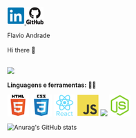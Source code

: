 <a target="_blank" href="https://www.linkedin.com/in/flavio-andrade-97ab43a3" rel="nofollow">
  <img alt="Linkedin de Flavio Andrade" width="40px" src="https://raw.githubusercontent.com/devicons/devicon/master/icons/linkedin/linkedin-original.svg" />
</a>

<a target="_blank" href="https://www.linkedin.com/in/flavio-andrade-97ab43a3" rel="nofollow">
  <img alt="GitHub Portifile de Flavio Andrade" width="40px" src="https://raw.githubusercontent.com/devicons/devicon/master/icons/github/github-original-wordmark.svg" />
</a>
<p> Flavio Andrade <br/>
  <br/>
Hi there 👋
</p>
<br/>


<img width="300px" src="https://camo.githubusercontent.com/bb27b9c1df90df738e91a54665d3adb08f60583fad2f266ffbde14508e6dc918/68747470733a2f2f692e70696e696d672e636f6d2f6f726967696e616c732f65342f32362f37302f65343236373032656466383734623138316163656431653266613563366364652e676966" />

<p><strong> Linguagens e ferramentas:</strong> 💬😄 </p>
<p>
  <img width="50px" disabled="disabled" src="https://raw.githubusercontent.com/devicons/devicon/master/icons/html5/html5-original-wordmark.svg" />
  <img width="50px" src="https://raw.githubusercontent.com/devicons/devicon/master/icons/css3/css3-original-wordmark.svg" />
  <img width="50px" src="https://raw.githubusercontent.com/devicons/devicon/master/icons/react/react-original-wordmark.svg" />
  <img width="50px" src="https://raw.githubusercontent.com/devicons/devicon/master/icons/javascript/javascript-original.svg" />
  <img width="50px" src="https://pics.freeicons.io/uploads/icons/png/5894313931548218185-512.png" />
  <img width="50px" src="https://raw.githubusercontent.com/devicons/devicon/master/icons/nodejs/nodejs-original.svg" />
</p>
</p>



<!--
**Flavio-Oliveira-Andrade/Flavio-Oliveira-Andrade** is a ✨ _special_ ✨ repository because its `README.md` (this file) appears on your GitHub profile.

Here are some ideas to get you started:

- 🔭 I’m currently working on ...
- 🌱 I’m currently learning ...
- 👯 I’m looking to collaborate on ...
- 🤔 I’m looking for help with ...
- 💬 Ask me about ...
- 📫 How to reach me: ...
- 😄 Pronouns: ...
Flavio
-->
![Anurag's GitHub stats](https://github-readme-stats.vercel.app/api?username=Flavio-Oliveira-Andrade&show_icons=true)
